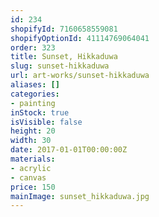 ```yaml
---
id: 234
shopifyId: 7160658559081
shopifyOptionId: 41114769064041
order: 323
title: Sunset, Hikkaduwa
slug: sunset-hikkaduwa
url: art-works/sunset-hikkaduwa
aliases: []
categories:
- painting
inStock: true
isVisible: false
height: 20
width: 30
date: 2017-01-01T00:00:00Z
materials:
- acrylic
- canvas
price: 150
mainImage: sunset_hikkaduwa.jpg
---
```

